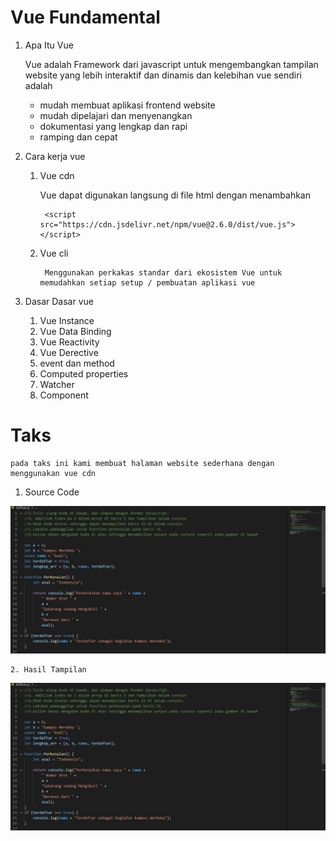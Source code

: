 # Vue Fundamental

1. Apa Itu Vue

    Vue adalah Framework dari javascript untuk mengembangkan  tampilan website yang lebih interaktif dan dinamis 
    dan kelebihan vue sendiri adalah 
     * mudah membuat aplikasi frontend website
     * mudah dipelajari dan menyenangkan
     * dokumentasi yang lengkap dan rapi
     * ramping dan cepat
2. Cara kerja vue

    1. Vue cdn

        Vue dapat digunakan langsung di file html dengan menambahkan

            <script src="https://cdn.jsdelivr.net/npm/vue@2.6.0/dist/vue.js"></script>
    2. Vue cli

            Menggunakan perkakas standar dari ekosistem Vue untuk memudahkan setiap setup / pembuatan aplikasi vue


3. Dasar Dasar vue

    1. Vue Instance
    2. Vue Data Binding
    3. Vue Reactivity
    4. Vue Derective
    5. event dan method
    6. Computed properties
    7. Watcher
    8. Component 


# Taks 

    pada taks ini kami membuat halaman website sederhana dengan menggunakan vue cdn

   1. Source Code



 ![screenshots Jawaban no 1](https://github.com/pardi123/VUE_M-SUPARDI/blob/main/8_Javascript%20Refreshment/screenshots/jawaban-js1.JPG)



    2. Hasil Tampilan



![screenshots Jawaban no 1](https://github.com/pardi123/VUE_M-SUPARDI/blob/main/8_Javascript%20Refreshment/screenshots/jawaban-js1.JPG)